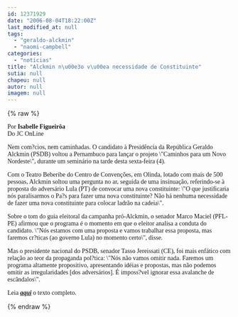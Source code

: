 ```yaml
---
id: 12371929
date: "2006-08-04T18:22:00Z"
last_modified_at: null
tags:
  - "geraldo-alckmin"
  - "naomi-campbell"
categories:
  - "noticias"
title: "Alckmin n\u00e3o v\u00ea necessidade de Constituinte"
sutia: null
chapeu: null
autor: null
imagem: null
---
```

{% raw %}
<p><P><FONT face=Verdana>Por <STRONG>Isabelle Figueirôa</STRONG><BR>Do JC OnLine</FONT></P></p>
<p><P><FONT face=\"Times New Roman\"><FONT face=Verdana>Nem com?cios, nem caminhadas. O candidato à Presidência da República Geraldo Alckmin (PSDB) voltou a Pernambuco para lançar o projeto \"Caminhos para um Novo Nordeste\", durante um seminário na tarde desta sexta-feira (4). </FONT></FONT></P></p>
<p><P><FONT face=\"Times New Roman\"><FONT face=Verdana>Com o Teatro Beberibe do Centro de Convenções, em Olinda, lotado com mais de 500 pessoas, Alckmin soltou uma pergunta no ar, seguida de uma insinuação, referindo-se à proposta do adversário Lula (PT) de convocar uma nova constituinte: \"O que justificaria nós paralisarmos o Pa?s para fazer uma nova constituinte? Não há nenhuma necessidade de fazer uma nova constituinte para colocar ladrão na cadeia\".</FONT></P></p>
<p><P><FONT face=Verdana>Sobre o tom do guia eleitoral da campanha pró-Alckmin, o senador Marco Maciel (PFL-PE) afirmou que o programa é o momento em que o eleitor analisa a conduta do candidato. \"Nós estamos com uma proposta e vamos trabalhar essa proposta, mas faremos cr?ticas (ao governo Lula) no momento certo\", disse. </FONT></P></p>
<p><P><FONT face=Verdana>Mas o presidente nacional do PSDB, senador Tasso Jereissati (CE), foi mais enfático com relação ao teor da propaganda pol?tica: \"Nós não vamos omitir nada. Faremos um programa altamente propositivo, apresentando idéias e propostas, mas não podemos omitir as irregularidades [dos adversários]. É imposs?vel ignorar essa avalanche de escândalos\".</FONT></P></p>
<p><P><FONT face=Verdana>Leia <STRONG><EM><A href=\"https://jc3.uol.com.br/especiais/eleicoes2006/2006/08/04/not_428.php\" target=_blank>aqui</A></EM></STRONG> o texto completo.</FONT></P></FONT> </p>
{% endraw %}